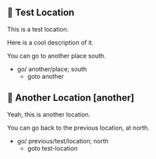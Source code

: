 ## 📍 Test Location

This is a test location.

Here is a cool description of it.

You can go to another place south.

- go/ another/place; south
  - goto another

## 📍 Another Location [another]

Yeah, this is another location.

You can go back to the previous location, at north.

- go/ previous/test/location; north
  - goto test-location
